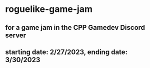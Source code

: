 # roguelike-game-jam

## for a game jam in the CPP Gamedev Discord server

## starting date: 2/27/2023, ending date: 3/30/2023